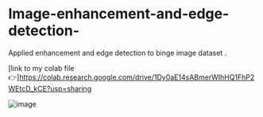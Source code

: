 # Image-enhancement-and-edge-detection-
Applied enhancement and edge detection to binge image dataset .

[link to my colab file 👉]https://colab.research.google.com/drive/1Dy0aE14sABmerWIhHQ1FhP2WEtcD_kCE?usp=sharing


![image](https://github.com/user-attachments/assets/523ebd86-24c9-4fb0-9bd3-d9f258f42617)
